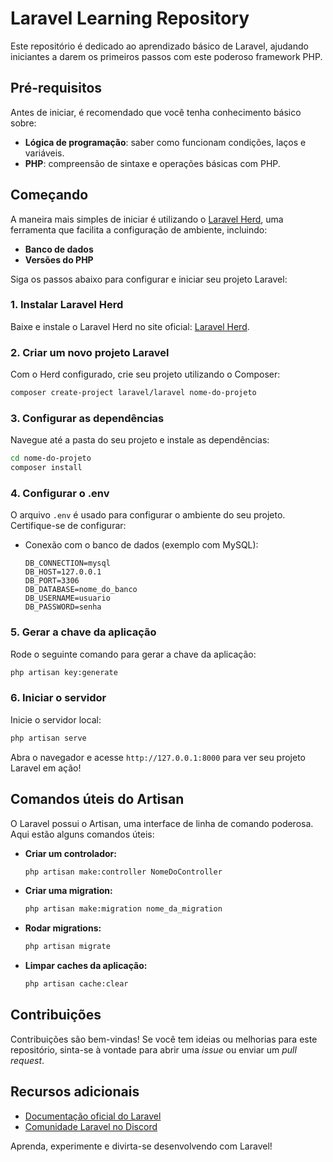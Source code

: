 # Laravel Learning Repository

Este repositório é dedicado ao aprendizado básico de Laravel, ajudando iniciantes a darem os primeiros passos com este poderoso framework PHP.

## Pré-requisitos
Antes de iniciar, é recomendado que você tenha conhecimento básico sobre:
- **Lógica de programação**: saber como funcionam condições, laços e variáveis.
- **PHP**: compreensão de sintaxe e operações básicas com PHP.

## Começando
A maneira mais simples de iniciar é utilizando o [Laravel Herd](https://laravel.com/docs/herd), uma ferramenta que facilita a configuração de ambiente, incluindo:
- **Banco de dados**
- **Versões do PHP**

Siga os passos abaixo para configurar e iniciar seu projeto Laravel:

### 1. Instalar Laravel Herd
Baixe e instale o Laravel Herd no site oficial: [Laravel Herd](https://laravel.com/docs/herd).

### 2. Criar um novo projeto Laravel
Com o Herd configurado, crie seu projeto utilizando o Composer:
```bash
composer create-project laravel/laravel nome-do-projeto
```

### 3. Configurar as dependências
Navegue até a pasta do seu projeto e instale as dependências:
```bash
cd nome-do-projeto
composer install
```

### 4. Configurar o .env
O arquivo `.env` é usado para configurar o ambiente do seu projeto. Certifique-se de configurar:
- Conexão com o banco de dados (exemplo com MySQL):
  ```env
  DB_CONNECTION=mysql
  DB_HOST=127.0.0.1
  DB_PORT=3306
  DB_DATABASE=nome_do_banco
  DB_USERNAME=usuario
  DB_PASSWORD=senha
  ```

### 5. Gerar a chave da aplicação
Rode o seguinte comando para gerar a chave da aplicação:
```bash
php artisan key:generate
```

### 6. Iniciar o servidor
Inicie o servidor local:
```bash
php artisan serve
```
Abra o navegador e acesse `http://127.0.0.1:8000` para ver seu projeto Laravel em ação!

## Comandos úteis do Artisan
O Laravel possui o Artisan, uma interface de linha de comando poderosa. Aqui estão alguns comandos úteis:

- **Criar um controlador:**
  ```bash
  php artisan make:controller NomeDoController
  ```

- **Criar uma migration:**
  ```bash
  php artisan make:migration nome_da_migration
  ```

- **Rodar migrations:**
  ```bash
  php artisan migrate
  ```

- **Limpar caches da aplicação:**
  ```bash
  php artisan cache:clear
  ```

## Contribuições
Contribuições são bem-vindas! Se você tem ideias ou melhorias para este repositório, sinta-se à vontade para abrir uma _issue_ ou enviar um _pull request_.

## Recursos adicionais
- [Documentação oficial do Laravel](https://laravel.com/docs)
- [Comunidade Laravel no Discord](https://discord.gg/laravel)

Aprenda, experimente e divirta-se desenvolvendo com Laravel!

